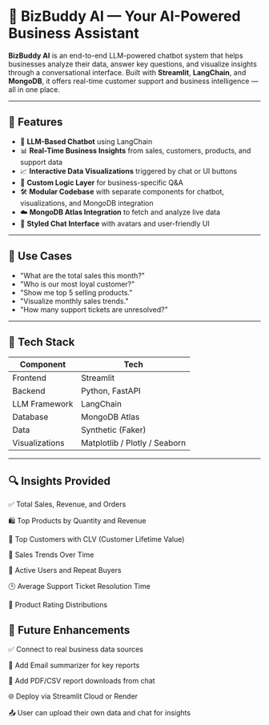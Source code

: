# 🤖 BizBuddy AI — Your AI-Powered Business Assistant

**BizBuddy AI** is an end-to-end LLM-powered chatbot system that helps businesses analyze their data, answer key questions, and visualize insights through a conversational interface. Built with **Streamlit**, **LangChain**, and **MongoDB**, it offers real-time customer support and business intelligence — all in one place.

---

## 🚀 Features

- 💬 **LLM-Based Chatbot** using LangChain
- 📊 **Real-Time Business Insights** from sales, customers, products, and support data
- 📈 **Interactive Data Visualizations** triggered by chat or UI buttons
- 🧠 **Custom Logic Layer** for business-specific Q&A
- 🛠️ **Modular Codebase** with separate components for chatbot, visualizations, and MongoDB integration
- ☁️ **MongoDB Atlas Integration** to fetch and analyze live data
- 🎨 **Styled Chat Interface** with avatars and user-friendly UI

---

## 🧪 Use Cases

- "What are the total sales this month?"
- "Who is our most loyal customer?"
- "Show me top 5 selling products."
- "Visualize monthly sales trends."
- "How many support tickets are unresolved?"

---

## 🧱 Tech Stack

| Component      | Tech                          |
| -------------- | ----------------------------- |
| Frontend       | Streamlit                     |
| Backend        | Python, FastAPI               |
| LLM Framework  | LangChain                     |
| Database       | MongoDB Atlas                 |
| Data           | Synthetic (Faker)             |
| Visualizations | Matplotlib / Plotly / Seaborn |

---

## 🔍 Insights Provided

✅ Total Sales, Revenue, and Orders

🛍️ Top Products by Quantity and Revenue

👤 Top Customers with CLV (Customer Lifetime Value)

📅 Sales Trends Over Time

🎯 Active Users and Repeat Buyers

🕒 Average Support Ticket Resolution Time

🌟 Product Rating Distributions

## 🎯 Future Enhancements

✅ Connect to real business data sources

📧 Add Email summarizer for key reports

🧾 Add PDF/CSV report downloads from chat

🌐 Deploy via Streamlit Cloud or Render

📤 User can upload their own data and chat for insights
